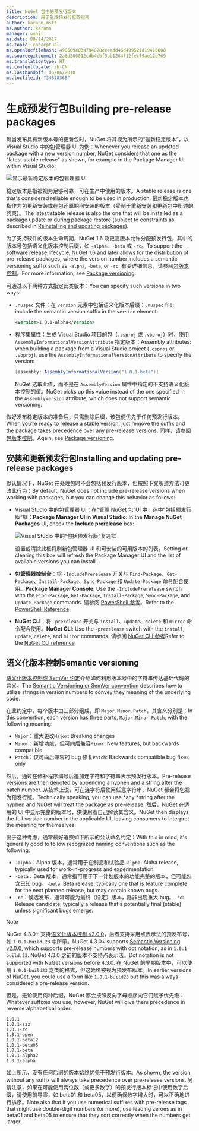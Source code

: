 ```yaml
---
title: NuGet 包中的预发行版本
description: 用于生成预发行包的指南
author: karann-msft
ms.author: karann
manager: unnir
ms.date: 08/14/2017
ms.topic: conceptual
ms.openlocfilehash: 498509e03a794878eeeadd46d499521d19415600
ms.sourcegitcommit: 2a6d200012cdb4cbf5ab1264f12fecf9ae12d769
ms.translationtype: HT
ms.contentlocale: zh-CN
ms.lasthandoff: 06/06/2018
ms.locfileid: "34818368"
---
```

# <a name="building-pre-release-packages"></a><span data-ttu-id="5d253-103">生成预发行包</span><span class="sxs-lookup"><span data-stu-id="5d253-103">Building pre-release packages</span></span>

<span data-ttu-id="5d253-104">每当发布具有新版本号的更新包时，NuGet 将其视为所示的“最新稳定版本”，以 Visual Studio 中的包管理器 UI 为例：</span><span class="sxs-lookup"><span data-stu-id="5d253-104">Whenever you release an updated package with a new version number, NuGet considers that one as the "latest stable release" as shown, for example in the Package Manager UI within Visual Studio:</span></span>

![显示最新稳定版本的包管理器 UI](media/Prerelease_01-LatestStable.png)

<span data-ttu-id="5d253-106">稳定版本是指被视为足够可靠，可在生产中使用的版本。</span><span class="sxs-lookup"><span data-stu-id="5d253-106">A stable release is one that's considered reliable enough to be used in production.</span></span> <span data-ttu-id="5d253-107">最新稳定版本也指作为包更新安装或在包还原期间安装的版本（受制于[重新安装和更新包](../consume-packages/reinstalling-and-updating-packages.md)中所述的约束）。</span><span class="sxs-lookup"><span data-stu-id="5d253-107">The latest stable release is also the one that will be installed as a package update or during package restore (subject to constraints as described in [Reinstalling and updating packages](../consume-packages/reinstalling-and-updating-packages.md)).</span></span>

<span data-ttu-id="5d253-108">为了支持软件的版本生命周期，NuGet 1.6 及更高版本允许分配预发行包，其中的版本号包括语义化版本控制后缀，如 `-alpha`、`-beta` 或 `-rc`。</span><span class="sxs-lookup"><span data-stu-id="5d253-108">To support the software release lifecycle, NuGet 1.6 and later allows for the distribution of pre-release packages, where the version number includes a semantic versioning suffix such as `-alpha`, `-beta`, or `-rc`.</span></span> <span data-ttu-id="5d253-109">有关详细信息，请参阅[包版本控制](../reference/package-versioning.md#pre-release-versions)。</span><span class="sxs-lookup"><span data-stu-id="5d253-109">For more information, see [Package versioning](../reference/package-versioning.md#pre-release-versions).</span></span>

<span data-ttu-id="5d253-110">可通过以下两种方式指定此类版本：</span><span class="sxs-lookup"><span data-stu-id="5d253-110">You can specify such versions in two ways:</span></span>

- <span data-ttu-id="5d253-111">`.nuspec` 文件：在 `version` 元素中包括语义化版本后缀：</span><span class="sxs-lookup"><span data-stu-id="5d253-111">`.nuspec` file: include the semantic version suffix in the `version` element:</span></span>

    ```xml
    <version>1.0.1-alpha</version>
    ```

- <span data-ttu-id="5d253-112">程序集属性：生成 Visual Studio 项目的包（`.csproj` 或 `.vbproj`）时，使用 `AssemblyInformationalVersionAttribute` 指定版本：</span><span class="sxs-lookup"><span data-stu-id="5d253-112">Assembly attributes: when building a package from a Visual Studio project (`.csproj` or `.vbproj`), use the `AssemblyInformationalVersionAttribute` to specify the version:</span></span>

    ```cs
    [assembly: AssemblyInformationalVersion("1.0.1-beta")]
    ```

    <span data-ttu-id="5d253-113">NuGet 选取此值，而不是在 `AssemblyVersion` 属性中指定的不支持语义化版本控制的值。</span><span class="sxs-lookup"><span data-stu-id="5d253-113">NuGet picks up this value instead of the one specified in the `AssemblyVersion` attribute, which does not support semantic versioning.</span></span>

<span data-ttu-id="5d253-114">做好发布稳定版本的准备后，只需删除后缀，该包便优先于任何预发行版本。</span><span class="sxs-lookup"><span data-stu-id="5d253-114">When you’re ready to release a stable version, just remove the suffix and the package takes precedence over any pre-release versions.</span></span> <span data-ttu-id="5d253-115">同样，请参阅[包版本控制](../reference/package-versioning.md#pre-release-versions)。</span><span class="sxs-lookup"><span data-stu-id="5d253-115">Again, see [Package versioning](../reference/package-versioning.md#pre-release-versions).</span></span>

## <a name="installing-and-updating-pre-release-packages"></a><span data-ttu-id="5d253-116">安装和更新预发行包</span><span class="sxs-lookup"><span data-stu-id="5d253-116">Installing and updating pre-release packages</span></span>

<span data-ttu-id="5d253-117">默认情况下，NuGet 在处理包时不会包括预发行版本，但按照下文所述方法可更改此行为：</span><span class="sxs-lookup"><span data-stu-id="5d253-117">By default, NuGet does not include pre-release versions when working with packages, but you can change this behavior as follows:</span></span>

- <span data-ttu-id="5d253-118">Visual Studio 中的包管理器 UI：在“管理 NuGet 包”UI 中，选中“包括预发行版”框：</span><span class="sxs-lookup"><span data-stu-id="5d253-118">**Package Manager UI in Visual Studio**: In the **Manage NuGet Packages** UI, check the **Include prerelease** box:</span></span>

    ![Visual Studio 中的“包括预发行版”复选框](media/Prerelease_02-CheckPrerelease.png)

    <span data-ttu-id="5d253-120">设置或清除此框将刷新包管理器 UI 和可安装的可用版本的列表。</span><span class="sxs-lookup"><span data-stu-id="5d253-120">Setting or clearing this box will refresh the Package Manager UI and the list of available versions you can install.</span></span>

- <span data-ttu-id="5d253-121">**包管理器控制台**：将 `-IncludePrerelease` 开关与 `Find-Package`、`Get-Package`、`Install-Package`、`Sync-Package` 和 `Update-Package` 命令配合使用。</span><span class="sxs-lookup"><span data-stu-id="5d253-121">**Package Manager Console**: Use the `-IncludePrerelease` switch with the `Find-Package`, `Get-Package`, `Install-Package`, `Sync-Package`, and `Update-Package` commands.</span></span> <span data-ttu-id="5d253-122">请参阅 [PowerShell 参考](../tools/powershell-reference.md)。</span><span class="sxs-lookup"><span data-stu-id="5d253-122">Refer to the [PowerShell Reference](../tools/powershell-reference.md).</span></span>

- <span data-ttu-id="5d253-123">**NuGet CLI**：将 `-prerelease` 开关与 `install`、`update`、`delete` 和 `mirror` 命令配合使用。</span><span class="sxs-lookup"><span data-stu-id="5d253-123">**NuGet CLI**: Use the `-prerelease` switch with the `install`, `update`, `delete`, and `mirror` commands.</span></span> <span data-ttu-id="5d253-124">请参阅 [NuGet CLI 参考](../tools/nuget-exe-cli-reference.md)</span><span class="sxs-lookup"><span data-stu-id="5d253-124">Refer to the [NuGet CLI reference](../tools/nuget-exe-cli-reference.md)</span></span>

## <a name="semantic-versioning"></a><span data-ttu-id="5d253-125">语义化版本控制</span><span class="sxs-lookup"><span data-stu-id="5d253-125">Semantic versioning</span></span>

<span data-ttu-id="5d253-126">[语义化版本控制或 SemVer 约定](http://semver.org/spec/v1.0.0.html)介绍如何利用版本号中的字符串传达基础代码的含义。</span><span class="sxs-lookup"><span data-stu-id="5d253-126">The [Semantic Versioning or SemVer convention](http://semver.org/spec/v1.0.0.html) describes how to utilize strings in version numbers to convey they meaning of the underlying code.</span></span>

<span data-ttu-id="5d253-127">在此约定中，每个版本由三部分组成，即 `Major.Minor.Patch`，其含义分别是：</span><span class="sxs-lookup"><span data-stu-id="5d253-127">In this convention, each version has three parts, `Major.Minor.Patch`, with the following meaning:</span></span>

- <span data-ttu-id="5d253-128">`Major`：重大更改</span><span class="sxs-lookup"><span data-stu-id="5d253-128">`Major`: Breaking changes</span></span>
- <span data-ttu-id="5d253-129">`Minor`：新增功能，但可向后兼容</span><span class="sxs-lookup"><span data-stu-id="5d253-129">`Minor`: New features, but backwards compatible</span></span>
- <span data-ttu-id="5d253-130">`Patch`：仅可向后兼容的 bug 修复</span><span class="sxs-lookup"><span data-stu-id="5d253-130">`Patch`: Backwards compatible bug fixes only</span></span>

<span data-ttu-id="5d253-131">然后，通过在修补程序编号后追加连字符和字符串表示预发行版本。</span><span class="sxs-lookup"><span data-stu-id="5d253-131">Pre-release versions are then denoted by appending a hyphen and a string after the patch number.</span></span> <span data-ttu-id="5d253-132">从技术上说，可在连字符后使用任意字符串，NuGet 都会将包视为预发行版。</span><span class="sxs-lookup"><span data-stu-id="5d253-132">Technically speaking, you can use *any *string after the hyphen and NuGet will treat the package as pre-release.</span></span> <span data-ttu-id="5d253-133">然后，NuGet 在适用的 UI 中显示完整的版本号，供使用者自己解读其含义。</span><span class="sxs-lookup"><span data-stu-id="5d253-133">NuGet then displays the full version number in the applicable UI, leaving consumers to interpret the meaning for themselves.</span></span>

<span data-ttu-id="5d253-134">出于这种考虑，通常最好遵照如下所示的公认命名约定：</span><span class="sxs-lookup"><span data-stu-id="5d253-134">With this in mind, it's generally good to follow recognized naming conventions such as the following:</span></span>

- <span data-ttu-id="5d253-135">`-alpha`：Alpha 版本，通常用于在制品和试验品</span><span class="sxs-lookup"><span data-stu-id="5d253-135">`-alpha`: Alpha release, typically used for work-in-progress and experimentation</span></span>
- <span data-ttu-id="5d253-136">`-beta`：Beta 版本，通常指可用于下一计划版本的功能完整的版本，但可能包含已知 bug。</span><span class="sxs-lookup"><span data-stu-id="5d253-136">`-beta`: Beta release, typically one that is feature complete for the next planned release, but may contain known bugs.</span></span>
- <span data-ttu-id="5d253-137">`-rc`：候选发布，通常可能为最终（稳定）版本，除非出现重大 bug。</span><span class="sxs-lookup"><span data-stu-id="5d253-137">`-rc`: Release candidate, typically a release that's potentially final (stable) unless significant bugs emerge.</span></span>

> [!Note]
> <span data-ttu-id="5d253-138">NuGet 4.3.0+ 支持[语义化版本控制 v2.0.0](http://semver.org/spec/v2.0.0.html)，后者支持采用点表示法的预发布号，如 `1.0.1-build.23` 中所示。</span><span class="sxs-lookup"><span data-stu-id="5d253-138">NuGet 4.3.0+ supports [Semantic Versioning v2.0.0](http://semver.org/spec/v2.0.0.html), which supports pre-release numbers with dot notation, as in `1.0.1-build.23`.</span></span> <span data-ttu-id="5d253-139">NuGet 4.3.0 之前的版本不支持点表示法。</span><span class="sxs-lookup"><span data-stu-id="5d253-139">Dot notation is not supported with NuGet versions before 4.3.0.</span></span> <span data-ttu-id="5d253-140">在 NuGet 的早期版本中，可以使用 `1.0.1-build23` 之类的格式，但这始终被视为预发布版本。</span><span class="sxs-lookup"><span data-stu-id="5d253-140">In earlier versions of NuGet, you could use a form like `1.0.1-build23` but this was always considered a pre-release version.</span></span>

<span data-ttu-id="5d253-141">但是，无论使用何种后缀，NuGet 都会按照反向字母顺序向它们赋予优先级：</span><span class="sxs-lookup"><span data-stu-id="5d253-141">Whatever suffixes you use, however, NuGet will give them precedence in reverse alphabetical order:</span></span>

    1.0.1
    1.0.1-zzz
    1.0.1-rc
    1.0.1-open
    1.0.1-beta12
    1.0.1-beta05
    1.0.1-beta
    1.0.1-alpha2
    1.0.1-alpha

<span data-ttu-id="5d253-142">如上所示，没有任何后缀的版本始终优先于预发行版本。</span><span class="sxs-lookup"><span data-stu-id="5d253-142">As shown, the version without any suffix will always take precedence over pre-release versions.</span></span> <span data-ttu-id="5d253-143">另请注意，如果在可能使用两位数（或更多数字）的预发行版本标记中使用数字后缀，请使用前导零，如 beta01 和 beta05，以便确保数字增大时，可以正确地进行排序。</span><span class="sxs-lookup"><span data-stu-id="5d253-143">Note also that if you use numerical suffixes with pre-release tags that might use double-digit numbers (or more), use leading zeroes as in beta01 and beta05 to ensure that they sort correctly when the numbers get larger.</span></span>
